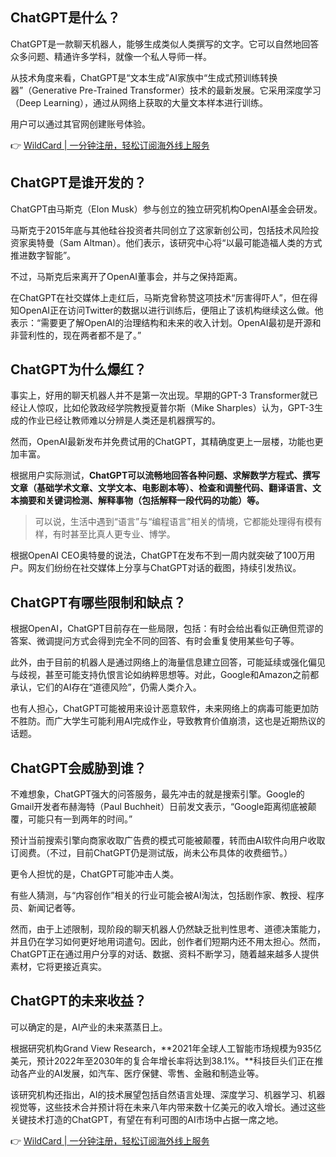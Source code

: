 ## ChatGPT是什么？

ChatGPT是一款聊天机器人，能够生成类似人类撰写的文字。它可以自然地回答众多问题、精通许多学科，就像一个私人导师一样。

从技术角度来看，ChatGPT是“文本生成”AI家族中“生成式预训练转换器”（Generative Pre-Trained Transformer）技术的最新发展。它采用深度学习（Deep Learning），通过从网络上获取的大量文本样本进行训练。

用户可以通过其官网创建账号体验。

👉 [WildCard | 一分钟注册，轻松订阅海外线上服务](https://bit.ly/bewildcard)

## ChatGPT是谁开发的？

ChatGPT由马斯克（Elon Musk）参与创立的独立研究机构OpenAI基金会研发。

马斯克于2015年底与其他硅谷投资者共同创立了这家新创公司，包括技术风险投资家奥特曼（Sam Altman）。他们表示，该研究中心将“以最可能造福人类的方式推进数字智能”。

不过，马斯克后来离开了OpenAI董事会，并与之保持距离。

在ChatGPT在社交媒体上走红后，马斯克曾称赞这项技术“厉害得吓人”，但在得知OpenAI正在访问Twitter的数据以进行训练后，便阻止了该机构继续这么做。他表示：“需要更了解OpenAI的治理结构和未来的收入计划。OpenAI最初是开源和非营利性的，现在两者都不是了。”

## ChatGPT为什么爆红？

事实上，好用的聊天机器人并不是第一次出现。早期的GPT-3 Transformer就已经让人惊叹，比如伦敦政经学院教授夏普尔斯（Mike Sharples）认为，GPT-3生成的作业已经让教师难以分辨是人类还是机器撰写的。

然而，OpenAI最新发布并免费试用的ChatGPT，其精确度更上一层楼，功能也更加丰富。

根据用户实际测试，**ChatGPT可以流畅地回答各种问题、求解数学方程式、撰写文章（基础学术文章、文学文本、电影剧本等）、检查和调整代码、翻译语言、文本摘要和关键词检测、解释事物（包括解释一段代码的功能）等。**

> 可以说，生活中遇到“语言”与“编程语言”相关的情境，它都能处理得有模有样，有时甚至比真人更专业、博学。

根据OpenAI CEO奥特曼的说法，ChatGPT在发布不到一周内就突破了100万用户。网友们纷纷在社交媒体上分享与ChatGPT对话的截图，持续引发热议。

## ChatGPT有哪些限制和缺点？

根据OpenAI，ChatGPT目前存在一些局限，包括：有时会给出看似正确但荒谬的答案、微调提问方式会得到完全不同的回答、有时会重复使用某些句子等。

此外，由于目前的机器人是通过网络上的海量信息建立回答，可能延续或强化偏见与歧视，甚至可能支持仇恨言论如纳粹思想等。对此，Google和Amazon之前都承认，它们的AI存在“道德风险”，仍需人类介入。

也有人担心，ChatGPT可能被用来设计恶意软件，未来网络上的病毒可能更加防不胜防。而广大学生可能利用AI完成作业，导致教育价值崩溃，这也是近期热议的话题。

## ChatGPT会威胁到谁？

不难想象，ChatGPT强大的问答服务，最先冲击的就是搜索引擎。Google的Gmail开发者布赫海特（Paul Buchheit）日前发文表示，“Google距离彻底被颠覆，可能只有一到两年的时间。”

预计当前搜索引擎向商家收取广告费的模式可能被颠覆，转而由AI软件向用户收取订阅费。（不过，目前ChatGPT仍是测试版，尚未公布具体的收费细节。）

更令人担忧的是，ChatGPT可能冲击人类。

有些人猜测，与“内容创作”相关的行业可能会被AI淘汰，包括剧作家、教授、程序员、新闻记者等。

然而，由于上述限制，现阶段的聊天机器人仍然缺乏批判性思考、道德决策能力，并且仍在学习如何更好地用词遣句。因此，创作者们短期内还不用太担心。然而，ChatGPT正在通过用户分享的对话、数据、资料不断学习，随着越来越多人提供素材，它将更接近真实。

## ChatGPT的未来收益？

可以确定的是，AI产业的未来蒸蒸日上。

根据研究机构Grand View Research，**2021年全球人工智能市场规模为935亿美元，预计2022年至2030年的复合年增长率将达到38.1%。**科技巨头们正在推动各产业的AI发展，如汽车、医疗保健、零售、金融和制造业等。

该研究机构还指出，AI的技术展望包括自然语言处理、深度学习、机器学习、机器视觉等，这些技术合并预计将在未来八年内带来数十亿美元的收入增长。通过这些关键技术打造的ChatGPT，有望在有利可图的AI市场中占据一席之地。

👉 [WildCard | 一分钟注册，轻松订阅海外线上服务](https://bit.ly/bewildcard)